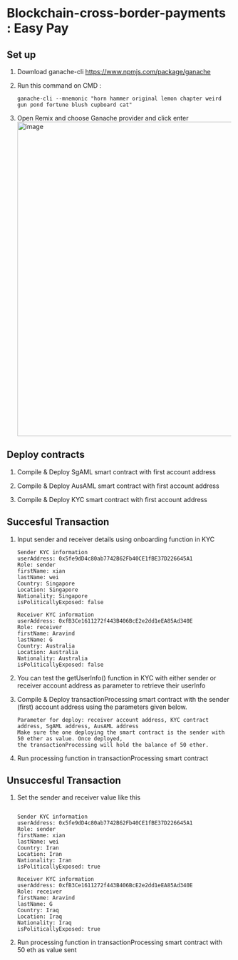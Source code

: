 # Blockchain-cross-border-payments : Easy Pay

## Set up 

  1. Download ganache-cli https://www.npmjs.com/package/ganache 

  2. Run this command on CMD : 
      ```
      ganache-cli --mnemonic "horn hammer original lemon chapter weird gun pond fortune blush cupboard cat" 
      ```
  3. Open Remix and choose Ganache provider and click enter 
      <img width="705" alt="image" src="https://user-images.githubusercontent.com/67952928/199008003-3f2b26d9-9da0-4ac1-8a6e-c8283510d67e.png">
    
## Deploy contracts

  1. Compile & Deploy SgAML smart contract with first account address
  
  2. Compile & Deploy AusAML smart contract with first account address
  
  3. Compile & Deploy KYC smart contract with first account address

## Succesful Transaction 

  1. Input sender and receiver details using onboarding function in KYC 
      ```
      Sender KYC information
      userAddress: 0x5fe9dD4c80ab7742B62Fb40CE1fBE37D226645A1
      Role: sender
      firstName: xian
      lastName: wei
      Country: Singapore
      Location: Singapore
      Nationality: Singapore	
      isPoliticallyExposed: false

      Receiver KYC information
      userAddress: 0xfB3Ce1611272f443B406BcE2e2dd1eEA85Ad340E
      Role: receiver	
      firstName: Aravind
      lastName: G
      Country: Australia
      Location: Australia
      Nationality: Australia	
      isPoliticallyExposed: false
      ```
  2. You can test the getUserInfo() function in KYC with either sender or receiver account address as parameter to retrieve their userInfo
  
  3. Compile & Deploy transactionProcessing smart contract with the sender (first) account address using the parameters given below.
      ```
      Parameter for deploy: receiver account address, KYC contract address, SgAML address, AusAML address
      Make sure the one deploying the smart contract is the sender with 50 ether as value. Once deployed,
      the transactionProcessing will hold the balance of 50 ether.
      ```
      
  4. Run processing function in transactionProcessing smart contract 
  
  
 ## Unsuccesful Transaction 
    
 1. Set the sender and receiver value like this 
 
 
    ```

    Sender KYC information
    userAddress: 0x5fe9dD4c80ab7742B62Fb40CE1fBE37D226645A1
    Role: sender
    firstName: xian
    lastName: wei
    Country: Iran
    Location: Iran
    Nationality: Iran	
    isPoliticallyExposed: true

    Receiver KYC information
    userAddress: 0xfB3Ce1611272f443B406BcE2e2dd1eEA85Ad340E
    Role: receiver	
    firstName: Aravind
    lastName: G
    Country: Iraq
    Location: Iraq
    Nationality: Iraq	
    isPoliticallyExposed: true
    ```  
2. Run processing function in transactionProcessing smart contract with 50 eth as value sent



